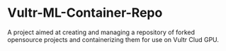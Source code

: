 # Vultr-ML-Container-Repo
A project aimed at creating and managing a repository of forked opensource projects and containerizing them for use on Vultr Clud GPU.
